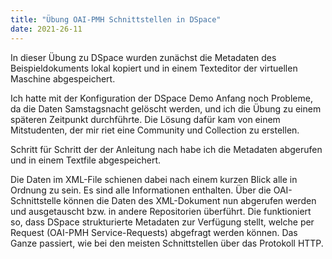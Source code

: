 ```yaml
---
title: "Übung OAI-PMH Schnittstellen in DSpace"
date: 2021-26-11
---
```


In dieser Übung zu DSpace wurden zunächst die Metadaten des Beispieldokuments lokal kopiert und in einem Texteditor der virtuellen Maschine abgespeichert. 

Ich hatte mit der Konfiguration der DSpace Demo Anfang noch Probleme, da die Daten Samstagsnacht gelöscht werden, und ich die Übung zu einem späteren Zeitpunkt durchführte. Die Lösung dafür kam von einem Mitstudenten, der mir riet eine Community und Collection zu erstellen. 

Schritt für Schritt der der Anleitung nach habe ich die Metadaten abgerufen und in einem Textfile abgespeichert. 

Die Daten im XML-File schienen dabei nach einem kurzen Blick alle in Ordnung zu sein. Es sind alle Informationen enthalten. Über die OAI-Schnittstelle können die Daten des XML-Dokument nun abgerufen werden und ausgetauscht bzw. in andere Repositorien überführt. Die funktioniert so, dass DSpace strukturierte Metadaten zur Verfügung stellt, welche per Request (OAI-PMH Service-Requests) abgefragt werden können. Das Ganze passiert, wie bei den meisten Schnittstellen über das Protokoll HTTP.
 
